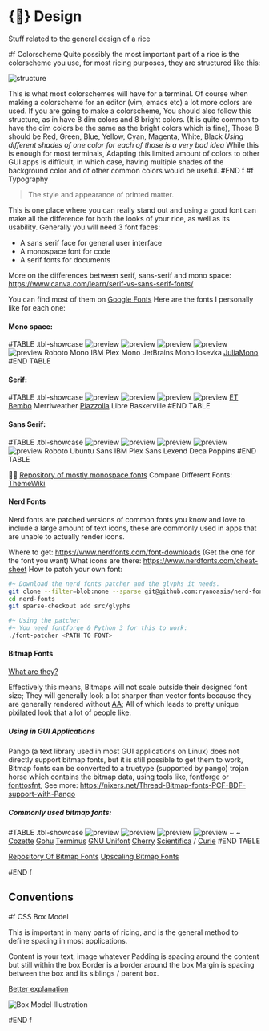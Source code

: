# {🎨} Design
Stuff related to the general design of a rice

#f Colorscheme
Quite possibly the most important part of a rice is the colorscheme you use, for most ricing purposes, they are structured like this:

![structure](/assets/images/colorscheme-structure.png)

This is what most colorschemes will have for a terminal. Of course when making a colorscheme for an editor (vim, emacs etc) a lot more colors are used.
If you are going to make a colorscheme, You should also follow this structure, as in have 8 dim colors and 8 bright colors. (It is quite common to have the dim colors be the same as the bright colors which is fine),
Those 8 should be Red, Green, Blue, Yellow, Cyan, Magenta, White, Black
*Using different shades of one color for each of those is a very bad idea*
While this is enough for most terminals, Adapting this limited amount of colors to other GUI apps is difficult, in which case, having multiple shades of the background color and of other common colors would be useful.
#END f
#f Typography
> The style and appearance of printed matter.

This is one place where you can really stand out and using a good font can make all the difference for both the looks of your rice, as well as its usability.
Generally you will need 3 font faces:
- A sans serif face for general user interface
- A monospace font for code
- A serif fonts for documents

More on the differences between serif, sans-serif and mono space: https://www.canva.com/learn/serif-vs-sans-serif-fonts/

You can find most of them on [Google Fonts](https://fonts.google.com)
Here are the fonts I personally like for each one:

#### Mono space:
#TABLE	.tbl-showcase
![preview](/assets/images/font-previews/Roboto-Mono-Regular.png)	![preview](/assets/images/font-previews/IBM-Plex-Mono-Regular.png)	![preview](/assets/images/font-previews/JetBrains-Mono-Regular.png)	![preview](/assets/images/font-previews/Sarasa-Term-K.png)	![preview](/assets/images/font-previews/JuliaMono-Regular.png)
Roboto Mono															IBM Plex Mono														JetBrains Mono														Iosevka														[JuliaMono](https://juliamono.netlify.app/)
#END TABLE

#### Serif:
#TABLE	.tbl-showcase
![preview](/assets/images/font-previews/ETBembo-RomanLF.png)	![preview](/assets/images/font-previews/Merriweather-Regular.png)	![preview](/assets/images/font-previews/Piazzolla-Regular.png)	![preview](/assets/images/font-previews/Libre-Baskerville.png)
[ET Bembo](https://edwardtufte.github.io/et-book/)				Merriweather														[Piazzolla](https://piazzolla.huertatipografica.com/)			Libre Baskerville
#END TABLE

#### Sans Serif:
#TABLE	.tbl-showcase
![preview](/assets/images/font-previews/Roboto.png)	![preview](/assets/images/font-previews/Ubuntu-Regular.png)	![preview](/assets/images/font-previews/IBM-Plex-Sans-Regular.png)	![preview](/assets/images/font-previews/Lexend-Deca-Regular.png)	![preview](/assets/images/font-previews/Poppins-Regular.png)
Roboto	Ubuntu Sans	IBM Plex Sans	Lexend Deca	Poppins
#END TABLE

🏴‍☠️ [Repository of mostly monospace fonts](https://gitlab.com/exorcist365/fonts)
Compare Different Fonts: [ThemeWiki](https://wooosh.github.io/themewiki/fontindex/)

#### Nerd Fonts
Nerd fonts are patched versions of common fonts you know and love to include a large amount of text icons, these are commonly used in apps that are unable to actually render icons.

Where to get: https://www.nerdfonts.com/font-downloads (Get the one for the font you want)
What icons are there: https://www.nerdfonts.com/cheat-sheet
How to patch your own font:
```sh
#~ Download the nerd fonts patcher and the glyphs it needs.
git clone --filter=blob:none --sparse git@github.com:ryanoasis/nerd-fonts
cd nerd-fonts
git sparse-checkout add src/glyphs

#~ Using the patcher
#~ You need fontforge & Python 3 for this to work:
./font-patcher <PATH TO FONT>
```

#### Bitmap Fonts
[What are they?](http://www.cs.ucc.ie/~gavin/cs1050/the_internet/slides/ch07s01s01.html.htm)

Effectively this means,
Bitmaps will not scale outside their designed font size;
They will generally look a lot sharper than vector fonts because they are generally rendered without [AA](https://www.youtube.com/watch?v=hqi0114mwtY);
All of which leads to pretty unique pixilated look that a lot of people like.

##### Using in GUI Applications
Pango (a text library used in most GUI applications on Linux) does not directly support bitmap fonts, but it is still possible to get them to work,
Bitmap fonts can be converted to a truetype (supported by pango) trojan horse which contains the bitmap data, using tools like, fontforge or [fonttosfnt](https://gitlab.freedesktop.org/xorg/app/fonttosfnt),
See more: https://nixers.net/Thread-Bitmap-fonts-PCF-BDF-support-with-Pango

##### Commonly used bitmap fonts:
#TABLE	.tbl-showcase
![preview](/assets/images/font-previews/CozetteVector.png)	![preview](/assets/images/font-previews/Gohu-GohuFont.png)	![preview](/assets/images/font-previews/Terminus.png)	![preview](/assets/images/font-previews/Unifont-Nerd-Font-Complete.png)	~	~
[Cozette](https://github.com/slavfox/Cozette)	[Gohu](https://font.gohu.org/)	[Terminus](http://terminus-font.sourceforge.net/)	[GNU Unifont](https://unifoundry.com/unifont/)	[Cherry](https://github.com/turquoise-hexagon/cherry)	[Scientifica](https://github.com/NerdyPepper/scientifica) / [Curie](https://github.com/nerdypepper/curie)
#END TABLE

[Repository Of Bitmap Fonts](https://github.com/Tecate/bitmap-fonts)
[Upscaling Bitmap Fonts](https://github.com/Francesco149/bdf2x)
<!-- TODO: Add a link on making a bitmap font to vector font
		   Making use of bitmap fonts in pango etc apps -->

#END f

## Conventions
#f CSS Box Model
<aside>

<p>This is important in many parts of ricing,
and is the general method to define spacing in most applications.

Content is your text, image whatever
Padding is spacing around the content but still within the box
Border is a border around the box
Margin is spacing between the box and its siblings / parent box.

[Better explanation](https://developer.mozilla.org/en-US/docs/Web/CSS/CSS_Box_Model/Introduction_to_the_CSS_box_model)

</p>

![Box Model Illustration](/assets/images/box-model.png)
</aside>
#END f


